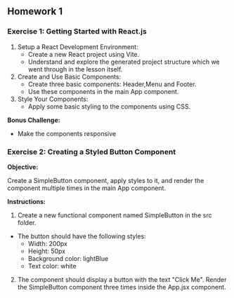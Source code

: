 ## Homework 1

### Exercise 1: Getting Started with React.js

1. Setup a React Development Environment:
    - Create a new React project using Vite.
    - Understand and explore the generated project structure which we went through in the lesson itself.
2. Create and Use Basic Components:
    - Create three basic components: Header,Menu and Footer.
    - Use these components in the main App component.
3. Style Your Components:
    - Apply some basic styling to the components using CSS.

**Bonus Challenge:**

-   Make the components responsive

### Exercise 2: Creating a Styled Button Component

**Objective:**

Create a SimpleButton component, apply styles to it, and render the component multiple times in the main App component.

**Instructions:**

1. Create a new functional component named SimpleButton in the src folder.

-   The button should have the following styles:
    -   Width: 200px
    -   Height: 50px
    -   Background color: lightBlue
    -   Text color: white

2. The component should display a button with the text "Click Me".
   Render the SimpleButton component three times inside the App.jsx component.